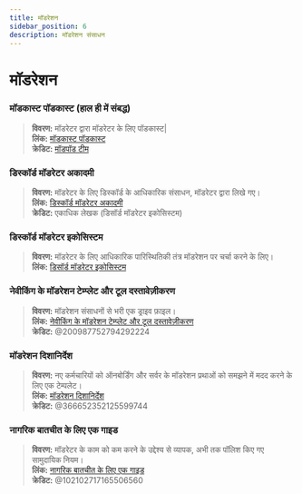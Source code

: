 ```yaml
---
title: मॉडरेशन
sidebar_position: 6
description: मॉडरेशन संसाधन
---
```


# मॉडरेशन

### **मॉडकास्ट पॉडकास्ट** (हाल ही में संबद्ध)
> __विवरण:__ मॉडरेटर द्वारा मॉडरेटर के लिए पॉडकास्ट|   <br/>
__लिंक:__ [मॉडकास्ट पॉडकास्ट](https://modcast.network/)   <br/>
__क्रेडिट:__ [मॉडपॉड टीम](https://modcast.network/meet-the-team/) 

### **डिस्कॉर्ड मॉडरेटर अकादमी**
> __विवरण:__ मॉडरेटर के लिए डिस्कॉर्ड के आधिकारिक संसाधन, मॉडरेटर द्वारा लिखे गए।   <br/>
__लिंक:__ [डिस्कॉर्ड मॉडरेटर अकादमी](https://dis.gd/moderation)   <br/>
__क्रेडिट:__ एकाधिक लेखक (डिसॉर्ड मॉडरेटर इकोसिस्टम)

### **डिस्कॉर्ड मॉडरेटर इकोसिस्टम** 
> __विवरण:__ मॉडरेटर के लिए आधिकारिक पारिस्थितिकी तंत्र मॉडरेशन पर चर्चा करने के लिए।   <br/>
__लिंक:__ [डिसॉर्ड मॉडरेटर इकोसिस्टम](https://discord.com/blog/announcing-the-discord-moderator-academy-exam)

### **नेवीकिंग के मॉडरेशन टेम्प्लेट और टूल दस्तावेज़ीकरण**
> __विवरण:__ मॉडरेशन संसाधनों से भरी एक ड्राइव फ़ाइल।   <br/>
__लिंक:__ [नेवीकिंग के मॉडरेशन टेम्प्लेट और टूल दस्तावेज़ीकरण](https://drive.google.com/drive/folders/1vqdEEBqqCftZgMTkgqK8sKzxtdMANu4U)   <br/>
__क्रेडिट:__ @200987752794292224

### **मॉडरेशन दिशानिर्देश**
> __विवरण:__ नए कर्मचारियों को ऑनबोर्डिंग और सर्वर के मॉडरेशन प्रथाओं को समझने में मदद करने के लिए एक टेम्पलेट।   <br/>
__लिंक:__ [मॉडरेशन दिशानिर्देश](https://staff-guidelines.super.site/)   <br/>
__क्रेडिट:__ @366652352125599744

### **नागरिक बातचीत के लिए एक गाइड**
> __विवरण:__ मॉडरेटर के काम को कम करने के उद्देश्य से व्यापक, अभी तक पॉलिश किए गए सामुदायिक नियम।   <br/>
__लिंक:__ [नागरिक बातचीत के लिए एक गाइड](https://conversation.guide/)   <br/>
__क्रेडिट:__ @102102717165506560
